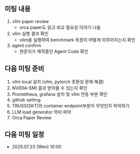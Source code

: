 ## 미팅 내용
1. vllm paper review
    - orca paper도 읽고 비교 필요성 이야기 나옴
2. vllm 실행 결과 확인
    - vllm을 실행하여 benchmark 측정이 어떻게 이루어지는지 확인
3. agent confirm
    - 현준이가 제작중인 Agent Code 확인

## 다음 미팅 준비
1. vllm local 설치 (vllm, pytorch 호환성 문제 해결)
2. NVIDIA-SMI 결과 받아올 수 있는지 확인
3. Prometheus, grafana 설치 및 vllm 연동 부분 확인
4. github setting
5. TRUSS(SKT)의 container endpoint부분이 무엇인지 파악하기
6. LLM load generator 의미 파악
7. Orca Paper Review


## 다음 미팅 일정
- 2025.07.23 (Wen) 10:00